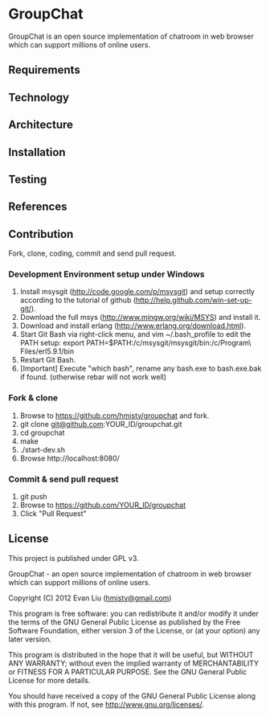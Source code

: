 GroupChat
===
GroupChat is an open source implementation of chatroom in web browser which can support millions of online users.

Requirements
---


Technology
---


Architecture
---


Installation
---


Testing
---


References
---


Contribution
---
Fork, clone, coding, commit and send pull request.
### Development Environment setup under Windows
  1. Install msysgit (http://code.google.com/p/msysgit) and setup correctly according to the tutorial of github (http://help.github.com/win-set-up-git/).
  1. Download the full msys (http://www.mingw.org/wiki/MSYS) and install it.
  1. Download and install erlang (http://www.erlang.org/download.html).
  1. Start Git Bash via right-click menu, and vim ~/.bash_profile to edit the PATH setup: export PATH=$PATH:/c/msysgit/msysgit/bin:/c/Program\ Files/erl5.9.1/bin
  1. Restart Git Bash.
  1. [Important] Execute "which bash", rename any bash.exe to bash.exe.bak if found. (otherwise rebar will not work well)

### Fork & clone
  1. Browse to https://github.com/hmisty/groupchat and fork.
  1. git clone git@github.com:YOUR_ID/groupchat.git
  1. cd groupchat
  1. make
  1. ./start-dev.sh
  1. Browse http://localhost:8080/

### Commit & send pull request
  1. git push
  1. Browse to https://github.com/YOUR_ID/groupchat
  1. Click "Pull Request"

License
---
This project is published under GPL v3.

GroupChat - an open source implementation of chatroom in web browser which can support millions of online users.

Copyright (C) 2012 Evan Liu (hmisty@gmail.com)

This program is free software: you can redistribute it and/or modify
it under the terms of the GNU General Public License as published by
the Free Software Foundation, either version 3 of the License, or
(at your option) any later version.

This program is distributed in the hope that it will be useful,
but WITHOUT ANY WARRANTY; without even the implied warranty of
MERCHANTABILITY or FITNESS FOR A PARTICULAR PURPOSE.  See the
GNU General Public License for more details.

You should have received a copy of the GNU General Public License
along with this program.  If not, see <http://www.gnu.org/licenses/>.
